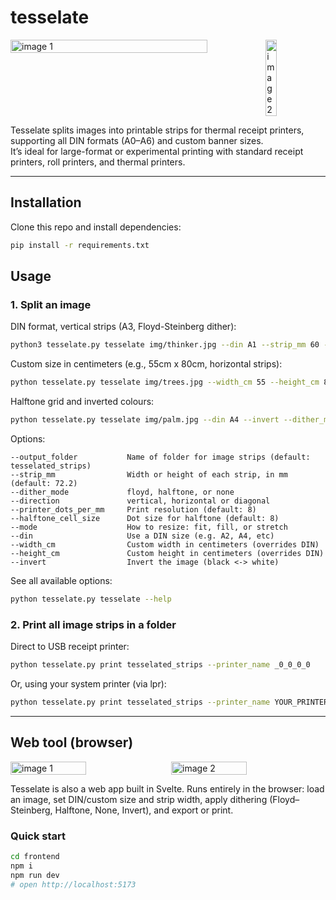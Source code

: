 tesselate
=========

<div style="display: flex; gap: 2%; align-items: flex-start;">
  <img src="https://github.com/user-attachments/assets/db5c71a0-af54-490b-9a03-dd2f9d34edd8" alt="image 1" style="width: 79%; height: 100%; object-fit: cover;" />
  <img src="https://github.com/user-attachments/assets/02e3448a-4454-42b8-b2ad-ff861d2e50a2" alt="image 2" style="width: 19%; height: 100%; object-fit: cover;" />
</div>

Tesselate splits images into printable strips for thermal receipt printers, supporting all DIN formats (A0–A6) and custom banner sizes.  
It’s ideal for large-format or experimental printing with standard receipt printers, roll printers, and thermal printers.

---

Installation
------------

Clone this repo and install dependencies:

```bash
pip install -r requirements.txt
```

Usage
-----

### 1. Split an image

DIN format, vertical strips (A3, Floyd-Steinberg dither):

```bash
python3 tesselate.py tesselate img/thinker.jpg --din A1 --strip_mm 60 --direction vertical --dither_mode floyd
```

Custom size in centimeters (e.g., 55cm x 80cm, horizontal strips):

```bash
python tesselate.py tesselate img/trees.jpg --width_cm 55 --height_cm 80 --direction horizontal --dither_mode floyd --mode fill
```

Halftone grid and inverted colours:

```bash
python tesselate.py tesselate img/palm.jpg --din A4 --invert --dither_mode halftone
```

Options:

    --output_folder           Name of folder for image strips (default: tesselated_strips)
    --strip_mm                Width or height of each strip, in mm (default: 72.2)
    --dither_mode             floyd, halftone, or none
    --direction               vertical, horizontal or diagonal
    --printer_dots_per_mm     Print resolution (default: 8)
    --halftone_cell_size      Dot size for halftone (default: 8)
    --mode                    How to resize: fit, fill, or stretch
    --din                     Use a DIN size (e.g. A2, A4, etc)
    --width_cm                Custom width in centimeters (overrides DIN)
    --height_cm               Custom height in centimeters (overrides DIN)
    --invert                  Invert the image (black <-> white)

See all available options:

```bash
python tesselate.py tesselate --help
```

### 2. Print all image strips in a folder

Direct to USB receipt printer:

```bash
python tesselate.py print tesselated_strips --printer_name _0_0_0_0
```

Or, using your system printer (via lpr):

```bash
python tesselate.py print tesselated_strips --printer_name YOUR_PRINTER_NAME
```

---

Web tool (browser)
------------------

<div style="display: flex; gap: 2%; align-items: flex-start;">
  <img src="https://github.com/user-attachments/assets/38b56f58-050f-48a5-8277-ff8ebd73c9aa" alt="image 1" style="width: 49%; height: 100%; object-fit: cover;" />
  <img src="https://github.com/user-attachments/assets/a86ea216-637c-4f9c-a3c1-d744856279a2" alt="image 2" style="width: 49%; height: 100%; object-fit: cover;" />
</div>



Tesselate is also a web app built in Svelte. Runs entirely in the browser: load an image, set DIN/custom size and strip width, apply dithering (Floyd–Steinberg, Halftone, None, Invert), and export or print. 

### Quick start

```bash
cd frontend
npm i
npm run dev
# open http://localhost:5173
```
